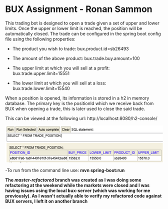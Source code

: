 # BUX Assignment - Ronan Sammon

This trading bot is designed to open a trade given a set of upper and lower limits. Once the upper or lower limit is 
reached, the position will be automatically closed. The trade can be configured in the spring boot config file using
the following properties:

- The product you wish to trade:
bux.product.id=sb26493

- The amount of the above product:
bux.trade.buy.amount=100

- The upper limit at which you will sell at a profit:
bux.trade.upper.limit=15551
  
- The lower limit at which you will sell at a loss:
bux.trade.lower.limit=15540

When a position is opened, its information is stored in a h2 in memory database. The primary key is the
positionId which we receive back from BUX when opening a trade, this is later used to close the said trade.

This can be viewed at the following url:
http://localhost:8080/h2-console/

![img.png](img.png)


-To run from the command line use: **mvn spring-boot:run**

**The *master-refactored* branch was created as I was doing some refactoring at the weekend while 
the markets were closed and I was having issues using the local bux-server (which was working for 
me previously). As I wasn't actually able to verify my refactored code against BUX servers, I left 
it on another branch**